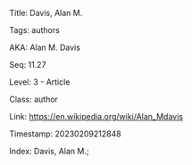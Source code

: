 Title:  Davis, Alan M.

Tags:   authors

AKA:    Alan M. Davis

Seq:    11.27

Level:  3 - Article

Class:  author

Link:   https://en.wikipedia.org/wiki/Alan_Mdavis

Timestamp: 20230209212848

Index:  Davis, Alan M.; 
